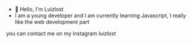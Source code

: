 - 👋 Hello, I'm Luizlost
- I am a young developer and I am currently learning Javascript, I really like the web development part

you can contact me on my instagram _luizlost_
